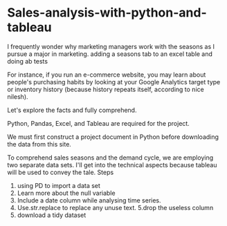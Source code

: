# Sales-analysis-with-python-and-tableau

I frequently wonder why marketing managers work with the seasons as I pursue a major in marketing. adding a seasons tab to an excel table and doing ab tests

For instance, if you run an e-commerce website, you may learn about people's purchasing habits by looking at your Google Analytics target type or inventory history (because history repeats itself, according to nice nilesh).

Let's explore the facts and fully comprehend.

Python, Pandas, Excel, and Tableau are required for the project.

We must first construct a project document in Python before downloading the data from this site.

To comprehend sales seasons and the demand cycle, we are employing two separate data sets.
I'll get into the technical aspects because tableau will be used to convey the tale.
Steps
1. using PD to import a data set
2. Learn more about the null variable
3. Include a date column while analysing time series.
4. Use.str.replace to replace any unuse text.
5.drop the useless column
6. download a tidy dataset


